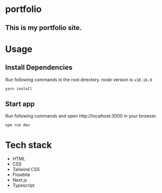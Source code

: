 # portfolio

<h2>This is my portfolio site.</h2>

# Usage

## Install Dependencies
Run following commands in the root directory. node version is `v18.16.0`
```
yarn install 
```

## Start app
Run following commands and open http://localhost:3000 in your browser.
```
npm run dev
```

# Tech stack
*  HTML
*  CSS
*  Tailwind CSS
*  Flowbite
*  Next.js
*  Typescript
